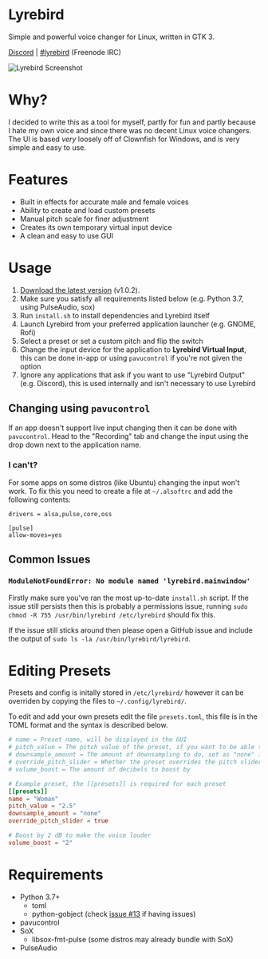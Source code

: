 # Lyrebird
Simple and powerful voice changer for Linux, written in GTK 3.

[Discord](https://discord.gg/9K7HfH) | [#lyrebird](https://webchat.freenode.net/#lyrebird) (Freenode IRC)

![Lyrebird Screenshot](https://raw.githubusercontent.com/chxrlt/lyrebird/master/preview.png)

# Why?
I decided to write this as a tool for myself, partly for fun and partly because I hate my own voice and since there was no decent Linux voice changers. The UI is based *very* loosely off of Clownfish for Windows, and is very simple and easy to use.

# Features
- Built in effects for accurate male and female voices
- Ability to create and load custom presets
- Manual pitch scale for finer adjustment
- Creates its own temporary virtual input device
- A clean and easy to use GUI

# Usage
1. [Download the latest version](https://github.com/chxrlt/lyrebird/archive/v1.0.2.tar.gz) (v1.0.2).
2. Make sure you satisfy all requirements listed below (e.g. Python 3.7, using PulseAudio, sox)
3. Run `install.sh` to install dependencies and Lyrebird itself
4. Launch Lyrebird from your preferred application launcher (e.g. GNOME, Rofi)
5. Select a preset or set a custom pitch and flip the switch
6. Change the input device for the application to **Lyrebird Virtual Input**, this can be done in-app or using `pavucontrol` if you're not given the option
7. Ignore any applications that ask if you want to use "Lyrebird Output" (e.g. Discord), this is used internally and isn't necessary to use Lyrebird

## Changing using `pavucontrol`
If an app doesn't support live input changing then it can be done with `pavucontrol`. Head to the "Recording" tab and change the input using the drop down next to the application name.

### I can't?
For some apps on some distros (like Ubuntu) changing the input won't work. To fix this you need to create a file at `~/.alsoftrc` and add the following contents:

```
drivers = alsa,pulse,core,oss

[pulse]
allow-moves=yes
```

## Common Issues

### `ModuleNotFoundError: No module named 'lyrebird.mainwindow'`

Firstly make sure you've ran the most up-to-date `install.sh` script. If the issue still persists then this is probably a permissions issue, running `sudo chmod -R 755 /usr/bin/lyrebird /etc/lyrebird` should fix this.

If the issue still sticks around then please open a GitHub issue and include the output of `sudo ls -la /usr/bin/lyrebird/lyrebird`.

# Editing Presets
Presets and config is initally stored in `/etc/lyrebird/` however it can be overriden by copying the files to `~/.config/lyrebird/`.

To edit and add your own presets edit the file `presets.toml`, this file is in the TOML format and the syntax is described below.

```toml
# name = Preset name, will be displayed in the GUI
# pitch_value = The pitch value of the preset, if you want to be able to adjust this use "scale"
# downsample_amount = The amount of downsampling to do, set as "none" if you don't want any
# override_pitch_slider = Whether the preset overrides the pitch slider or not
# volume_boost = The amount of decibels to boost by

# Example preset, the [[presets]] is required for each preset
[[presets]]
name = "Woman"
pitch_value = "2.5"
downsample_amount = "none"
override_pitch_slider = true

# Boost by 2 dB to make the voice louder
volume_boost = "2"
```

# Requirements
- Python 3.7+
    - toml
    - python-gobject (check [issue #13](https://github.com/chxrlt/lyrebird/issues/13) if having issues)
- pavucontrol
- SoX
    - libsox-fmt-pulse (some distros may already bundle with SoX)
- PulseAudio